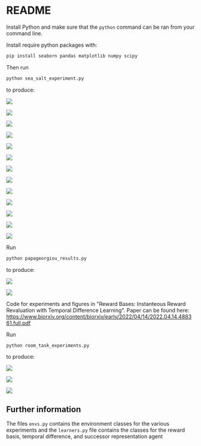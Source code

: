 # README

Install Python and make sure that the `python` command can be ran from your command line.

Install require python packages with:
```bash
pip install seaborn pandas matplotlib numpy scipy
```

Then run 
```bash
python sea_salt_experiment.py
```
to produce:

![](figures/berridge_juice_barchart_empty.png)

![](figures/berridge_salt_barchart_empty.png)

![](figures/empty_extinction_proper_sea_salt_rbtd_choices_empty.png)

![](figures/empty_extinction_proper_sea_salt_rbtd_reward_empty.png)

![](figures/no_homeostatic_proper_triple_sea_salt_rbtd_choices_2.png)

![](figures/no_homeostatic_proper_triple_sea_salt_rbtd_reward_2.png)

![](figures/sea_salt_extinction_homeostatic_choices.png)

![](figures/sea_salt_extinction_homeostatic_reward.png)

![](figures/sea_salt_extinction_rb_choices.png)

![](figures/sea_salt_extinction_rb_reward.png)

![](figures/sea_salt_extinction_td_choices.png)

![](figures/sea_salt_extinction_td_reward.png)

![](figures/sea_salt_extinction_td_reward.png)

Run 
```bash
python papageorgiou_results.py
``` 
to produce:

![](figures/cosyne_megaplot_3_empty.jpg)

![](figures/proper_PP_4A_4_empty_no_baseline.jpg)

Code for experiments and figures in "Reward Bases: Instanteous Reward Revaluation with Temporal Difference Learning". Paper can be found here: https://www.biorxiv.org/content/biorxiv/early/2022/04/14/2022.04.14.488361.full.pdf

Run
```bash
python room_task_experiments.py
```
to produce:

![](figures/interval_steps_maze_combined_1.png)

![](figures/learning_rate_maze_combined_6.png)

![](figures/room_task_quadruple_0.1.png)

## Further information

The files ``envs.py`` contains the environment classes for the various experiments and the ``learners.py`` file contains the classes for the reward basis, temporal difference, and successor representation agent
